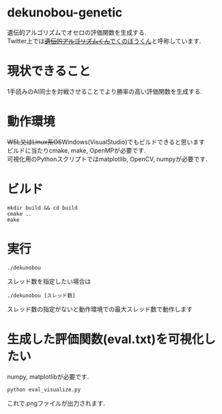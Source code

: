 # dekunobou-genetic
遺伝的アルゴリズムでオセロの評価関数を生成する.  
Twitter上では<del>[遺伝的アルゴリズムくん](https://twitter.com/jj1guj/status/1398257722638835717?s=20)</del>[でくのぼうくん](https://twitter.com/jj1guj/status/1398625513216692230?s=20)と呼称しています.
# 現状できること
1手読みのAI同士を対戦させることでより勝率の高い評価関数を生成する.  
# 動作環境
<del>WSL又はLinux系OS</del>Windows(VisualStudio)でもビルドできると思います  
ビルドに当たりcmake, make, OpenMPが必要です.  
可視化用のPythonスクリプトではmatplotlib, OpenCV, numpyが必要です.
# ビルド
```
mkdir build && cd build
cmake ..
make
```
# 実行
```
./dekunobou
```
スレッド数を指定したい場合は
```
./dekunobou [スレッド数]
```
スレッド数の指定がないと動作環境での最大スレッド数で動作します

# 生成した評価関数(eval.txt)を可視化したい
numpy, matplotlibが必要です.
```
python eval_visualize.py
```
これで.pngファイルが出力されます.

